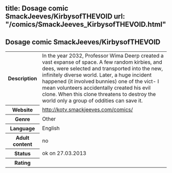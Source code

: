 title: Dosage comic SmackJeeves/KirbysofTHEVOID
url: "/comics/SmackJeeves_KirbysofTHEVOID.html"
---
Dosage comic SmackJeeves/KirbysofTHEVOID
-----------------------------------------

<table class="comicinfo">
<tr>
<th>Description</th><td>In the year 2032, Professor Wima Deerp created a vast expanse of space. A few random kirbies, and dees, were selected and transported into the new, infinitely diverse world. Later, a huge incident happened (it involved bunnies) one of the vict- I mean volunteers accidentally created his evil clone. When this clone threatens to destroy the world only a group of oddities can save it.</td>
</tr>
<tr>
<th>Website</th><td><a href="http://kotv.smackjeeves.com/comics/">http://kotv.smackjeeves.com/comics/</a></td>
</tr>
<tr>
<th>Genre</th><td>Other</td>
</tr>
<tr>
<th>Language</th><td>English</td>
</tr>
<tr>
<th>Adult content</th><td>no</td>
</tr>
<tr>
<th>Status</th><td>ok on 27.03.2013</td>
</tr>
<tr>
<th>Rating</th><td><div class="g-plusone" data-size="standard" data-annotation="bubble"
 data-href="http://kotv.smackjeeves.com/comics/"></div></td>
</tr>
</table>
<script type="text/javascript">
  (function() {
    var po = document.createElement('script'); po.type = 'text/javascript'; po.async = true;
    po.src = 'https://apis.google.com/js/plusone.js';
    var s = document.getElementsByTagName('script')[0]; s.parentNode.insertBefore(po, s);
  })();
</script>
